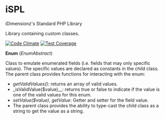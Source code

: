 # iSPL
iDimensionz's Standard PHP Library

Library containing custom classes.

[![Code Climate](https://codeclimate.com/github/idimensionz/ispl/badges/gpa.svg)](https://codeclimate.com/github/idimensionz/ispl)
[![Test Coverage](https://codeclimate.com/github/idimensionz/ispl/badges/coverage.svg)](https://codeclimate.com/github/idimensionz/ispl/coverage)

**Enum** (_EnumAbstract_)

Class to emulate enumerated fields (i.e. fields that may only specific values).
The specific values are declared as constants in the child class.
The parent class provides functions for interacting with the enum:
* _getValidValues()_: returns an array of valid values.
* _isValidValue($value)__: returns true or false to indicate if the value is one of the valid values for this enum.
* _setValue($value)_, _getValue_: Getter and setter for the field value.
* The parent class provides the ability to type-cast the child class as a string to get the value as a string. 
